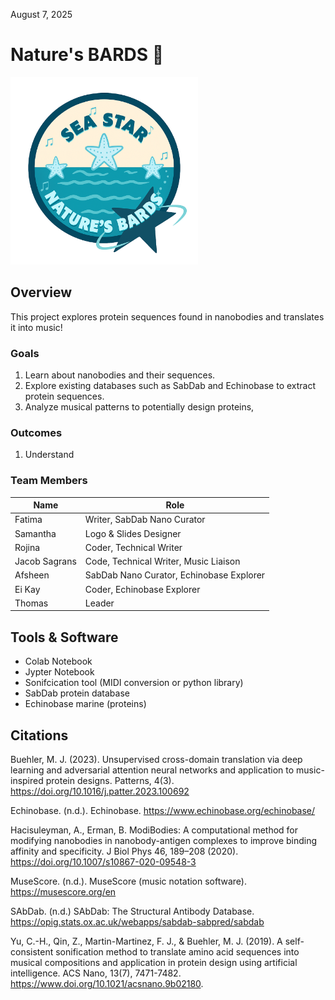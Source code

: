 
August 7, 2025
# Nature's BARDS 🧬
<img src="images/logo.png" alt="Logo" height="300">

## Overview
This project explores protein sequences found in nanobodies and translates it into music!

### Goals
1. Learn about nanobodies and their sequences.
2. Explore existing databases such as SabDab and Echinobase to extract protein sequences.
3. Analyze musical patterns to potentially design proteins,


### Outcomes
1. Understand 


### Team Members

| Name     | Role                                     |
|----------|------------------------------------------|
| Fatima   | Writer, SabDab Nano Curator              |
| Samantha | Logo & Slides Designer                   |
| Rojina   | Coder, Technical Writer                  |
| Jacob Sagrans    | Code, Technical Writer, Music Liaison    |
| Afsheen  | SabDab Nano Curator, Echinobase Explorer |
| Ei Kay   | Coder, Echinobase Explorer               |                                           
| Thomas   | Leader                                   |
      


## Tools & Software
  - Colab Notebook
  - Jypter Notebook
  - Sonifcication tool (MIDI conversion or python library)
  - SabDab protein database
  - Echinobase marine (proteins)

### 


## Citations
Buehler, M. J. (2023). Unsupervised cross-domain translation via deep learning and adversarial attention neural networks and application to music-inspired protein designs. Patterns, 4(3). https://doi.org/10.1016/j.patter.2023.100692 

Echinobase. (n.d.). Echinobase. https://www.echinobase.org/echinobase/

Hacisuleyman, A., Erman, B. ModiBodies: A computational method for modifying nanobodies in nanobody-antigen complexes to improve binding affinity and specificity. J Biol Phys 46, 189–208 (2020). https://doi.org/10.1007/s10867-020-09548-3

MuseScore. (n.d.). MuseScore (music notation software). https://musescore.org/en

SAbDab. (n.d.) SAbDab: The Structural Antibody Database. https://opig.stats.ox.ac.uk/webapps/sabdab-sabpred/sabdab

Yu, C.-H., Qin, Z., Martin-Martinez, F. J., & Buehler, M. J. (2019). A self-consistent sonification method to translate amino acid sequences into  musical compositions and application in protein design using artificial intelligence. ACS Nano, 13(7), 7471-7482. https://www.doi.org/10.1021/acsnano.9b02180.
###


